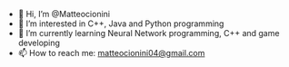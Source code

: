 - 👋 Hi, I’m @Matteocionini
- 👀 I’m interested in C++, Java and Python programming
- 🌱 I’m currently learning Neural Network programming, C++ and game developing
- 📫 How to reach me: matteocionini04@gmail.com

<!---
Matteocionini/Matteocionini is a ✨ special ✨ repository because its `README.md` (this file) appears on your GitHub profile.
You can click the Preview link to take a look at your changes.
--->
